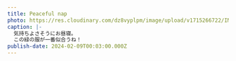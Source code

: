 ```yaml
---
title: Peaceful nap
photo: https://res.cloudinary.com/dz8vyplpm/image/upload/v1715266722/IMG_8795_ostohp.jpg
caption: |-
  気持ちよさそうにお昼寝。
  この緑の服が一番似合うね！
publish-date: 2024-02-09T00:03:00.000Z
---
```

